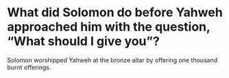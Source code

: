 # What did Solomon do before Yahweh approached him with the question, “What should I give you”?

Solomon worshipped Yahweh at the bronze altar by offering one thousand burnt offerings.
